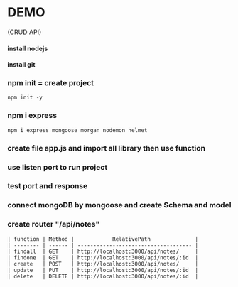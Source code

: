 # DEMO
(CRUD API)
#### install nodejs
#### install git

### npm init = create project
```npm
npm init -y
```

### npm i express
```install express
npm i express mongoose morgan nodemon helmet
```

### create file app.js and import all library then use function
### use listen port to run project
### test port and response 
### connect mongoDB by mongoose and create Schema and model
### create router "/api/notes"
```
| function | Method |            RelativePath              |
| -------- | ------ | ------------------------------------ |
| findall  | GET    | http://localhost:3000/api/notes/     |
| findone  | GET    | http://localhost:3000/api/notes/:id  |
| create   | POST   | http://localhost:3000/api/notes/     |
| update   | PUT    | http://localhost:3000/api/notes/:id  |
| delete   | DELETE | http://localhost:3000/api/notes/:id  |

```